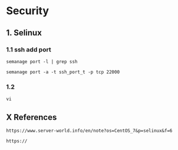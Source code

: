 # Security


## 1. Selinux

### 1.1 ssh add port

    semanage port -l | grep ssh
    
    semanage port -a -t ssh_port_t -p tcp 22000
            
### 1.2 

    vi
    

    
## X References

    https://www.server-world.info/en/note?os=CentOS_7&p=selinux&f=6
    
    https://
